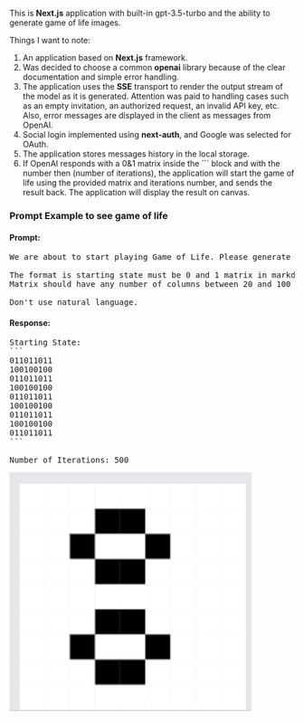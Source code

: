 This is **Next.js** application with built-in gpt-3.5-turbo and the ability to generate game of life images.

Things I want to note:
1. An application based on **Next.js** framework.
2. Was decided to choose a common **openai** library because of the clear documentation and simple error handling.
3. The application uses the **SSE** transport to render the output stream of the model as it is generated. Attention was paid to handling cases such as an empty invitation, an authorized request, an invalid API key, etc. Also, error messages are displayed in the client as messages from OpenAI.
4. Social login implemented using **next-auth**, and Google was selected for OAuth.
5. The application stores messages history in the local storage.
6. If OpenAI responds with a 0&1 matrix inside the ``` block and with the number then (number of iterations), the application will start the game of life using the provided matrix and iterations number, and sends the result back. The application will display the result on canvas.

### Prompt Example to see game of life

#### Prompt:
<pre>
We are about to start playing Game of Life. Please generate random starting state and then iteration number.

The format is starting state must be 0 and 1 matrix in markdown code block, where 0 means dead cell and 1 represents life cell.
Matrix should have any number of columns between 20 and 100 and any number of rows between 20 and 100. Then comes single number number of iteration to generate between 1 and 100000.

Don't use natural language.
</pre>

#### Response:
<pre>
Starting State:
```
011011011
100100100
011011011
100100100
011011011
100100100
011011011
100100100
011011011
```

Number of Iterations: 500</pre>

![Local image](./game-of-life-example.png)
